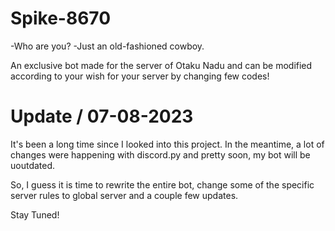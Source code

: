 # Spike-8670
-Who are you?
-Just an old-fashioned cowboy.

An exclusive bot made for the server of Otaku Nadu and can be modified according to your wish for your server by changing few codes!

# Update / 07-08-2023
It's been a long time since I looked into this project. In the meantime, a lot of changes were happening with discord.py and pretty soon, my bot will be uoutdated.

So, I guess it is time to rewrite the entire bot, change some of the specific server rules to global server and a couple few updates.

Stay Tuned! 
